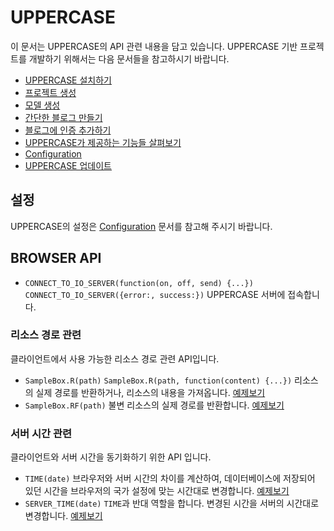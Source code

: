 # UPPERCASE
이 문서는 UPPERCASE의 API 관련 내용을 담고 있습니다. UPPERCASE 기반 프로젝트를 개발하기 위해서는 다음 문서들을 참고하시기 바랍니다.

* [UPPERCASE 설치하기](INSTALL.md)
* [프로젝트 생성](CREATE_PROJECT.md)
* [모델 생성](CREATE_MODEL.md)
* [간단한 블로그 만들기](MAKE_BLOG.md)
* [블로그에 인증 추가하기](ADD_AUTH_TO_BLOG.md)
* [UPPERCASE가 제공하는 기능들 살펴보기](OVERVIEW.md)
* [Configuration](CONFIG.md)
* [UPPERCASE 업데이트](UPDATE.md)

## 설정
UPPERCASE의 설정은 [Configuration](CONFIG.md) 문서를 참고해 주시기 바랍니다.

## BROWSER API
* `CONNECT_TO_IO_SERVER(function(on, off, send) {...})` `CONNECT_TO_IO_SERVER({error:, success:})` UPPERCASE 서버에 접속합니다.

### 리소스 경로 관련
클라이언트에서 사용 가능한 리소스 경로 관련 API입니다.
* `SampleBox.R(path)` `SampleBox.R(path, function(content) {...})` 리소스의 실제 경로를 반환하거나, 리소스의 내용을 가져옵니다. [예제보기](https://github.com/UPPERCASE-Series/UPPERCASE/blob/master/EXAMPLES/IO/CLIENT/R.js)
* `SampleBox.RF(path)` 불변 리소스의 실제 경로를 반환합니다. [예제보기](https://github.com/UPPERCASE-Series/UPPERCASE/blob/master/EXAMPLES/IO/CLIENT/RF.js)

### 서버 시간 관련
클라이언트와 서버 시간을 동기화하기 위한 API 입니다.
* `TIME(date)` 브라우저와 서버 시간의 차이를 계산하여, 데이터베이스에 저장되어 있던 시간을 브라우저의 국가 설정에 맞는 시간대로 변경합니다. [예제보기](https://github.com/UPPERCASE-Series/UPPERCASE/blob/master/EXAMPLES/IO/CLIENT/TIME.js)
* `SERVER_TIME(date)` `TIME`과 반대 역할을 합니다. 변경된 시간을 서버의 시간대로 변경합니다. [예제보기](https://github.com/UPPERCASE-Series/UPPERCASE/blob/master/EXAMPLES/IO/CLIENT/SERVER_TIME.js)
